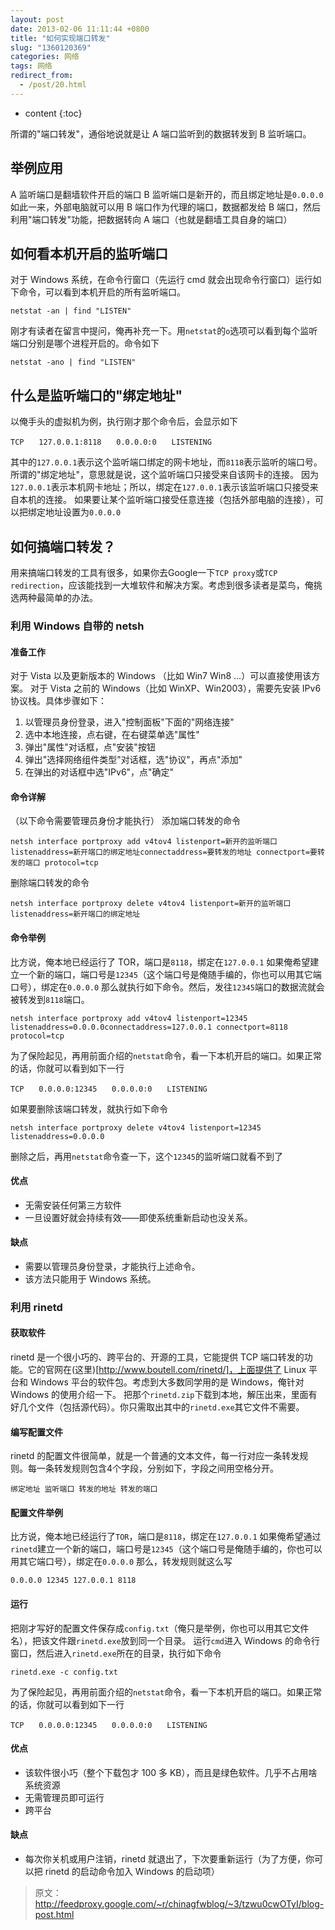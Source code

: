 ```yaml
---
layout: post
date: 2013-02-06 11:11:44 +0800
title: "如何实现端口转发"
slug: "1360120369"
categories: 网络
tags: 网络
redirect_from:
  - /post/20.html
---
```

* content
{:toc}

所谓的"端口转发"，通俗地说就是让 A 端口监听到的数据转发到 B 监听端口。 
<!--more-->
## 举例应用
A 监听端口是翻墙软件开启的端口 
B 监听端口是新开的，而且绑定地址是`0.0.0.0` 
如此一来，外部电脑就可以用 B 端口作为代理的端口，数据都发给 B 端口，然后利用"端口转发"功能，把数据转向 A 端口（也就是翻墙工具自身的端口） 

## 如何看本机开启的监听端口
对于 Windows 系统，在命令行窗口（先运行 cmd 就会出现命令行窗口）运行如下命令，可以看到本机开启的所有监听端口。 
```
netstat -an | find "LISTEN"
```
刚才有读者在留言中提问，俺再补充一下。用`netstat`的`o`选项可以看到每个监听端口分别是哪个进程开启的。命令如下 
```
netstat -ano | find "LISTEN"
```

## 什么是监听端口的"绑定地址"
以俺手头的虚拟机为例，执行刚才那个命令后，会显示如下 
```
TCP　　127.0.0.1:8118　　0.0.0.0:0　　LISTENING
```
其中的`127.0.0.1`表示这个监听端口绑定的网卡地址，而`8118`表示监听的端口号。所谓的"绑定地址"，意思就是说，这个监听端口只接受来自该网卡的连接。 
因为`127.0.0.1`表示本机网卡地址；所以，绑定在`127.0.0.1`表示该监听端口只接受来自本机的连接。 
如果要让某个监听端口接受任意连接（包括外部电脑的连接），可以把绑定地址设置为`0.0.0.0` 

## 如何搞端口转发？
用来搞端口转发的工具有很多，如果你去Google一下`TCP proxy`或`TCP redirection`，应该能找到一大堆软件和解决方案。考虑到很多读者是菜鸟，俺挑选两种最简单的办法。 

### 利用 Windows 自带的 netsh

#### 准备工作
对于 Vista 以及更新版本的 Windows （比如 Win7 Win8 ...）可以直接使用该方案。 
对于 Vista 之前的 Windows（比如 WinXP、Win2003），需要先安装 IPv6 协议栈。具体步骤如下： 
1. 以管理员身份登录，进入"控制面板"下面的"网络连接" 
2. 选中本地连接，点右键，在右键菜单选"属性" 
3. 弹出"属性"对话框，点"安装"按钮 
4. 弹出"选择网络组件类型"对话框，选"协议"，再点"添加" 
5. 在弹出的对话框中选"IPv6"，点"确定" 

#### 命令详解
（以下命令需要管理员身份才能执行） 
添加端口转发的命令 
```
netsh interface portproxy add v4tov4 listenport=新开的监听端口 listenaddress=新开端口的绑定地址connectaddress=要转发的地址 connectport=要转发的端口 protocol=tcp
```
删除端口转发的命令 
```
netsh interface portproxy delete v4tov4 listenport=新开的监听端口 listenaddress=新开端口的绑定地址
```

#### 命令举例
比方说，俺本地已经运行了 TOR，端口是`8118`，绑定在`127.0.0.1` 
如果俺希望建立一个新的端口，端口号是`12345`（这个端口号是俺随手编的，你也可以用其它端口号），绑定在`0.0.0.0` 
那么就执行如下命令。然后，发往`12345`端口的数据流就会被转发到`8118`端口。 
```
netsh interface portproxy add v4tov4 listenport=12345 listenaddress=0.0.0.0connectaddress=127.0.0.1 connectport=8118 protocol=tcp
```
为了保险起见，再用前面介绍的`netstat`命令，看一下本机开启的端口。如果正常的话，你就可以看到如下一行 
```
TCP　　0.0.0.0:12345　　0.0.0.0:0　　LISTENING
```
如果要删除该端口转发，就执行如下命令 
```
netsh interface portproxy delete v4tov4 listenport=12345 listenaddress=0.0.0.0
```
删除之后，再用`netstat`命令查一下，这个`12345`的监听端口就看不到了 

#### 优点
- 无需安装任何第三方软件 
- 一旦设置好就会持续有效——即使系统重新启动也没关系。 

#### 缺点
- 需要以管理员身份登录，才能执行上述命令。 
- 该方法只能用于 Windows 系统。 

### 利用 rinetd

#### 获取软件
rinetd 是一个很小巧的、跨平台的、开源的工具，它能提供 TCP 端口转发的功能。它的官网在(这里)[http://www.boutell.com/rinetd/]，上面提供了 Linux 平台和 Windows 平台的软件包。考虑到大多数同学用的是 Windows，俺针对 Windows 的使用介绍一下。 
把那个`rinetd.zip`下载到本地，解压出来，里面有好几个文件（包括源代码）。你只需取出其中的`rinetd.exe`其它文件不需要。 

#### 编写配置文件
rinetd 的配置文件很简单，就是一个普通的文本文件，每一行对应一条转发规则。每一条转发规则包含4个字段，分别如下，字段之间用空格分开。 
```
绑定地址 监听端口 转发的地址 转发的端口
```

#### 配置文件举例
比方说，俺本地已经运行了`TOR`，端口是`8118`，绑定在`127.0.0.1` 
如果俺希望通过`rinetd`建立一个新的端口，端口号是`12345`（这个端口号是俺随手编的，你也可以用其它端口号），绑定在`0.0.0.0` 
那么，转发规则就这么写 
```
0.0.0.0 12345 127.0.0.1 8118
```

#### 运行
把刚才写好的配置文件保存成`config.txt`（俺只是举例，你也可以用其它文件名），把该文件跟`rinetd.exe`放到同一个目录。 
运行`cmd`进入 Windows 的命令行窗口，然后进入`rinetd.exe`所在的目录，执行如下命令 
```
rinetd.exe -c config.txt
```
为了保险起见，再用前面介绍的`netstat`命令，看一下本机开启的端口。如果正常的话，你就可以看到如下一行 
```
TCP　　0.0.0.0:12345　　0.0.0.0:0　　LISTENING
```

#### 优点
- 该软件很小巧（整个下载包才 100 多 KB），而且是绿色软件。几乎不占用啥系统资源 
- 无需管理员即可运行 
- 跨平台 

#### 缺点
- 每次你关机或用户注销，rinetd 就退出了，下次要重新运行（为了方便，你可以把 rinetd 的启动命令加入 Windows 的启动项）

>原文：http://feedproxy.google.com/~r/chinagfwblog/~3/tzwu0cwOTyI/blog-post.html
